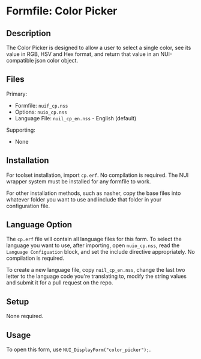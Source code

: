 # Formfile: Color Picker

## Description

The Color Picker is designed to allow a user to select a single color, see its value in RGB, HSV and Hex format, and return that value in an NUI-compatible json color object. 

## Files

Primary:

* Formfile: `nuif_cp.nss`
* Options:  `nuio_cp.nss`
* Language File: `nuil_cp_en.nss` - English (default)

Supporting:
* None

## Installation

For toolset installation, import `cp.erf`.  No compilation is required.  The NUI wrapper system must be installed for any formfile to work.

For other installation methods, such as nasher, copy the base files into whatever folder you want to use and include that folder in your configuration file.

## Language Option

The `cp.erf` file will contain all language files for this form.  To select the language you want to use, after importing, open `nuio_cp.nss`, read the `Language Configuation` block, and set the include directive appropriately.  No compilation is required.

To create a new language file, copy `nuil_cp_en.nss`, change the last two letter to the language code you're translating to, modify the string values and submit it for a pull request on the repo.

## Setup

None required.

## Usage

To open this form, use `NUI_DisplayForm("color_picker");`.
